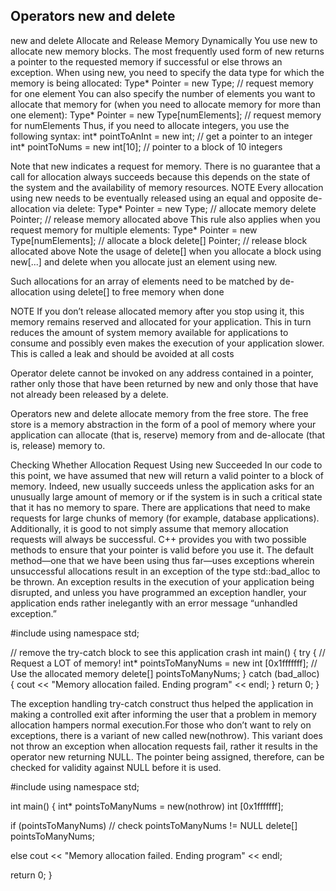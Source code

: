 ## Operators new and delete
new and delete Allocate and Release Memory Dynamically
You use new to allocate new memory blocks. The most frequently used form of new
returns a pointer to the requested memory if successful or else throws an exception.
When using new, you need to specify the data type for which the memory is being
allocated:
Type* Pointer = new Type; // request memory for one element
You can also specify the number of elements you want to allocate that memory for
(when you need to allocate memory for more than one element):
Type* Pointer = new Type[numElements]; // request memory for numElements
Thus, if you need to allocate integers, you use the following syntax:
int* pointToAnInt = new int; // get a pointer to an integer
int* pointToNums = new int[10]; // pointer to a block of 10 integers

Note that new indicates a request for memory. There is no
guarantee that a call for allocation always succeeds because
this depends on the state of the system and the availability of
memory resources.
NOTE
Every allocation using new needs to be eventually released using an equal and opposite
de-allocation via delete:
Type* Pointer = new Type; // allocate memory
delete Pointer; // release memory allocated above
This rule also applies when you request memory for multiple elements:
Type* Pointer = new Type[numElements]; // allocate a block
delete[] Pointer; // release block allocated above
Note the usage of delete[] when you allocate a block using
new[...] and delete when you allocate just an element
using new.

Such allocations for an array of elements need to be matched by de-allocation using delete[] to free memory when done


NOTE
If you don’t release allocated memory after you stop using it, this memory remains
reserved and allocated for your application. This in turn reduces the amount of system
memory available for applications to consume and possibly even makes the execution of
your application slower. This is called a leak and should be avoided at all costs

Operator delete cannot be invoked on any address contained in
a pointer, rather only those that have been returned by new and
only those that have not already been released by a delete.

Operators new and delete allocate memory from the free store.
The free store is a memory abstraction in the form of a pool of
memory where your application can allocate (that is, reserve)
memory from and de-allocate (that is, release) memory to.


Checking Whether Allocation Request Using new Succeeded
In our code to this point, we have assumed that new will return a valid pointer to a block
of memory. Indeed, new usually succeeds unless the application asks for an unusually
large amount of memory or if the system is in such a critical state that it has no memory
to spare. There are applications that need to make requests for large chunks of memory
(for example, database applications). Additionally, it is good to not simply assume that
memory allocation requests will always be successful. C++ provides you with two
possible methods to ensure that your pointer is valid before you use it. The default
method—one that we have been using thus far—uses exceptions wherein unsuccessful
allocations result in an exception of the type std::bad_alloc to be thrown. An exception results in the execution of your application being disrupted, and unless you have
programmed an exception handler, your application ends rather inelegantly with an
error message “unhandled exception.”

#include <iostream>
using namespace std;

// remove the try-catch block to see this application crash
int main()
{
try
{
// Request a LOT of memory!
int* pointsToManyNums = new int [0x1fffffff];
// Use the allocated memory
delete[] pointsToManyNums;
}
catch (bad_alloc)
{
cout << "Memory allocation failed. Ending program" << endl;
}
return 0;
}

The exception handling try-catch construct thus helped the application in making a
controlled exit after informing the user that a problem in memory allocation hampers
normal execution.For those who don’t want to rely on exceptions, there is a variant of new called
new(nothrow). This variant does not throw an exception when allocation requests
fail, rather it results in the operator new returning NULL. The pointer being assigned,
therefore, can be checked for validity against NULL before it is used.

#include <iostream>
using namespace std;

int main() {
  int* pointsToManyNums = new(nothrow) int [0x1fffffff];

  if (pointsToManyNums) // check pointsToManyNums != NULL
    delete[] pointsToManyNums;

  else
    cout << "Memory allocation failed. Ending program" << endl;

  return 0;
}
